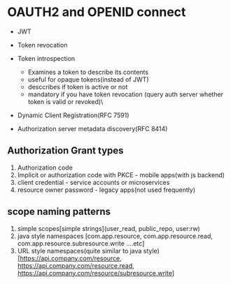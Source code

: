 # OAUTH2 and OPENID connect

- JWT

- Token revocation

- Token introspection

  - Examines a token to describe its contents
  - useful for opaque tokens(instead of JWT)
  - desccribes if token is active or not
  - mandatory if you have token revocation (query auth server whether token is valid or revoked)\

- Dynamic Client Registration(RFC 7591)

- Authorization server metadata discovery(RFC 8414)

## Authorization Grant types

1. Authorization code
2. Implicit or authorization code with PKCE - mobile apps(with js backend)
3. client credential - service accounts or microservices
4. resource owner password - legacy apps(not used frequently)

## scope naming patterns

1. simple scopes[simple strings](user_read, public_repo, user:rw)
2. java style namespaces [com.app.resource, com.app.resource.read, com.app.resource.subresource.write ....etc]
3. URL style namespaces(quite similar to java style) [<https://api.company.com/resource>, <https://api.company.com/resource.read>, <https://api.company.com/resource/subresource.write>]
